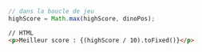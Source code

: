 ```typescript
// dans la boucle de jeu
highScore = Math.max(highScore, dinoPos);
```

```html
// HTML
<p>Meilleur score : {(highScore / 10).toFixed()}</p>
```
